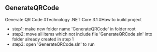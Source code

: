 ## GenerateQRCode
Generate QR Code
#Technology
.NET Core 3.1
#How to build project
- step1: make new folder name 'GenerateQRCode' in folder root
- step2: move all items which not include file 'GenerateQRCode.sln' into folder already created in step 1
- step3: open 'GenerateQRCode.sln' to run
